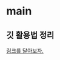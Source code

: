 # main
## 깃 활용법 정리 
[링크를 달아보자. ](https://gist.github.com/ninanung/2b81a5db946c26c98c573e3662a92b62)

